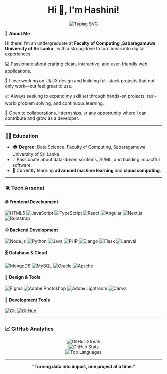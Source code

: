 <!-- Profile README for hashini596 -->

<h1 align="center">
  Hi 👋, I'm Hashini!
</h1>

<p align="center">
  <img src="https://readme-typing-svg.demolab.com?font=Fira+Code&weight=700&size=28&pause=1000&color=36BCF7&center=true&vCenter=true&multiline=false&width=650&height=60&lines=Data+Science+%7C+Machine+Learning;Full+Stack+Developer;Always+Learning+New+Technologies;Aspiring+Data+Scientist;UI%2FUX+Enthusiast;Problem+Solver;Code+%26+Create" alt="Typing SVG" />
</p>



🚀 **About Me**  

Hi there! I’m an undergraduate at **Faculty of Computing ,Sabaragamuwa University of Sri Lanka** , with a strong drive to turn ideas into digital experiences.  

💻 Passionate about crafting clean, interactive, and user-friendly web  applications.  

🎨 I love working on UI/UX design and building full-stack projects that not only work—but feel great to use.  

📈 Always seeking to expand my skill set through hands-on projects, real-world problem solving, and continuous learning.  

🤝 Open to collaborations, internships, or any opportunity where I can contribute and grow as a developer.  

---

### 👩‍🎓 Education

- 🎓 **Degree:** Data Science, Faculty of Computing, Sabaragamuwa University of Sri Lanka  
- 💡 Passionate about data-driven solutions, AI/ML, and building impactful software.
- 🌱 Currently learning **advanced machine learning** and **cloud computing**.

---

### 🛠️ Tech Arsenal

#### 🌐 Frontend Development
![HTML5](https://img.shields.io/badge/HTML5-E34F26?style=flat&logo=html5&logoColor=white)
![JavaScript](https://img.shields.io/badge/JavaScript-F7DF1E?style=flat&logo=javascript&logoColor=black)
![TypeScript](https://img.shields.io/badge/TypeScript-007ACC?style=flat&logo=typescript&logoColor=white)
![React](https://img.shields.io/badge/React-61DAFB?style=flat&logo=react&logoColor=black)
![Angular](https://img.shields.io/badge/Angular-DD0031?style=flat&logo=angular&logoColor=white)
![Next.js](https://img.shields.io/badge/Next.js-000000?style=flat&logo=nextdotjs&logoColor=white)
![Bootstrap](https://img.shields.io/badge/Bootstrap-7952B3?style=flat&logo=bootstrap&logoColor=white)

#### ⚙️ Backend Development
![Node.js](https://img.shields.io/badge/Node.js-339933?style=flat&logo=nodedotjs&logoColor=white)
![Python](https://img.shields.io/badge/Python-3776AB?style=flat&logo=python&logoColor=white)
![Java](https://img.shields.io/badge/Java-007396?style=flat&logo=java&logoColor=white)
![PHP](https://img.shields.io/badge/PHP-777BB4?style=flat&logo=php&logoColor=white)
![Django](https://img.shields.io/badge/Django-092E20?style=flat&logo=django&logoColor=white)
![Flask](https://img.shields.io/badge/Flask-000000?style=flat&logo=flask&logoColor=white)
![Laravel](https://img.shields.io/badge/Laravel-FF2D20?style=flat&logo=laravel&logoColor=white)


#### 🗄️ Database & Cloud
![MongoDB](https://img.shields.io/badge/MongoDB-47A248?style=flat&logo=mongodb&logoColor=white)
![MySQL](https://img.shields.io/badge/MySQL-4479A1?style=flat&logo=mysql&logoColor=white)
![Oracle](https://img.shields.io/badge/Oracle-F80000?style=flat&logo=oracle&logoColor=white)
![Apache](https://img.shields.io/badge/Apache-D22128?style=flat&logo=apache&logoColor=white)

#### 🎨 Design & Tools
![Figma](https://img.shields.io/badge/Figma-F24E1E?style=flat&logo=figma&logoColor=white)
![Adobe Photoshop](https://img.shields.io/badge/Photoshop-31A8FF?style=flat&logo=adobephotoshop&logoColor=white)
![Adobe Lightroom](https://img.shields.io/badge/Lightroom-31A8FF?style=flat&logo=adobelightroom&logoColor=white)
![Canva](https://img.shields.io/badge/Canva-00C4CC?style=flat&logo=canva&logoColor=white)

#### 🔧 Development Tools
![Git](https://img.shields.io/badge/Git-F05032?style=flat&logo=git&logoColor=white)
![GitHub](https://img.shields.io/badge/GitHub-181717?style=flat&logo=github&logoColor=white)


---

### 📈 GitHub Analytics

<p align="center">
  <img src="https://github-readme-streak-stats.herokuapp.com/?user=hashini596&theme=react&hide_border=true" alt="GitHub Streak" />
  <br>
  <img src="https://github-readme-stats.vercel.app/api?username=hashini596&show_icons=true&theme=react&hide_border=true" alt="GitHub Stats" />
  <br>
  <img src="https://github-readme-stats.vercel.app/api/top-langs/?username=hashini596&layout=compact&theme=react&hide_border=true" alt="Top Languages" />
</p>

---



<p align="center"><b>“Turning data into impact, one project at a time.”</b></p>
